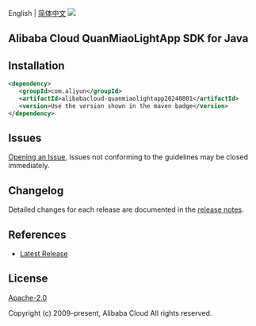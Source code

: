 English | [简体中文](README-CN.md)
![](https://aliyunsdk-pages.alicdn.com/icons/AlibabaCloud.svg)

## Alibaba Cloud QuanMiaoLightApp SDK for Java

## Installation

```xml
<dependency>
   <groupId>com.aliyun</groupId>
   <artifactId>alibabacloud-quanmiaolightapp20240801</artifactId>
   <version>Use the version shown in the maven badge</version>
</dependency>
```

## Issues
[Opening an Issue](https://github.com/aliyun/alibabacloud-java-async-sdk/issues/new), Issues not conforming to the guidelines may be closed immediately.

## Changelog
Detailed changes for each release are documented in the [release notes](./ChangeLog.txt).

## References
* [Latest Release](https://github.com/aliyun/alibabacloud-async-java-sdk/)

## License
[Apache-2.0](http://www.apache.org/licenses/LICENSE-2.0)

Copyright (c) 2009-present, Alibaba Cloud All rights reserved.